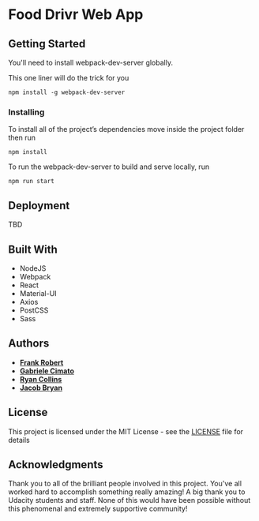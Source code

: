 # Food Drivr Web App

## Getting Started

You'll need to install webpack-dev-server globally.

This one liner will do the trick for you
```
npm install -g webpack-dev-server
```

### Installing
To install all of the project’s dependencies move inside the project folder then run
```
npm install
```
To run the webpack-dev-server to build and serve locally, run
```
npm run start
```
## Deployment
TBD

## Built With
* NodeJS
* Webpack
* React
* Material-UI
* Axios
* PostCSS
* Sass

## Authors

* **[Frank Robert](https://github.com/OfficialPhrank)**
* **[Gabriele Cimato](https://github.com/Gabri3l)**
* **[Ryan Collins](https://github.com/RyanCCollins)**
* **[Jacob Bryan](https://github.com/bryanj4)**

## License

This project is licensed under the MIT License - see the [LICENSE](LICENSE) file for details

## Acknowledgments

 Thank you to all of the brilliant people involved in this project. You've all worked hard to accomplish something really amazing! A big thank you to Udacity students and staff. None of this would have been possible without this phenomenal and extremely supportive community!
